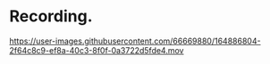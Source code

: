 # Recording.




https://user-images.githubusercontent.com/66669880/164886804-2f64c8c9-ef8a-40c3-8f0f-0a3722d5fde4.mov

